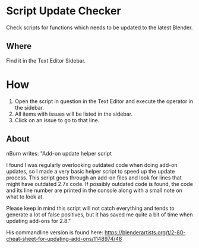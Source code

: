 # Script Update Checker
Check scripts for functions which needs to be updated to the latest Blender.

## Where

Find it in the Text Editor Sidebar.

# How

1. Open the script in question in the Text Editor and execute the operator in the sidebar. 
2. All items with issues will be listed in the sidebar. 
3. Click on an issue to go to that line. 

## About

nBurn writes:
"Add-on update helper script

I found I was regularly overlooking outdated code when doing add-on updates, so I made a very basic helper script to speed up the update process. This script goes through an add-on files and look for lines that might have outdated 2.7x code. If possibly outdated code is found, the code and its line number are printed in the console along with a small note on what to look at.

Please keep in mind this script will not catch everything and tends to generate a lot of false positives, but it has saved me quite a bit of time when updating add-ons for 2.8."

His commandline version is found here: 
https://blenderartists.org/t/2-80-cheat-sheet-for-updating-add-ons/1148974/48
